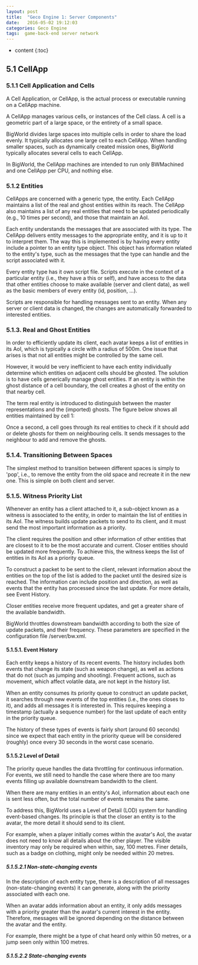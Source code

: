 ```yaml
---
layout: post
title:  "Geco Engine 1: Server Components"
date:   2016-05-02 19:12:03
categories: Geco Engine
tags:  game-back-end server network 
---
```


* content
{:toc}

## 5.1 CellApp
### 5.1.1 Cell Application and Cells
A Cell Application, or CellApp, is the actual process or executable running 
on a CellApp machine.

A CellApp manages various cells, or instances of the Cell class. A cell is a 
geometric part of a large space, or the entirety of a small space.

BigWorld divides large spaces into multiple cells in order to share the load 
evenly. It typically allocates one large cell to each CellApp. When handling 
smaller spaces, such as dynamically created mission ones, BigWorld 
typically allocates several cells to each CellApp.

In BigWorld, the CellApp machines are intended to run only BWMachined 
and one CellApp per CPU, and nothing else.

### 5.1.2 Entities
CellApps are concerned with a generic type, the entity. 
Each CellApp maintains a list of the real and ghost entities within its reach.
The CellApp also maintains a list of any real entities that need to be updated 
periodically (e.g., 10 times per second), and those that maintain an AoI.

Each entity understands the messages that are associated with its type. 
The CellApp delivers entity messages to the appropriate entity, and it is up
to it to interpret them. The way this is implemented is by having every 
entity include a pointer to an entity type object. This object has information 
related to the entity's type, such as the messages that the type can handle
and the script associated with it.

Every entity type has it own script file. Scripts execute in the context of 
a particular entity (i.e., they have a this or self), and have access to the 
data that other entities choose to make available (server and client data), 
as well as the basic members of every entity (id, position, …).

Scripts are responsible for handling messages sent to an entity.
When any server or client data is changed, the changes are automatically 
forwarded to interested entities.

### 5.1.3. Real and Ghost Entities
In order to efficiently update its client, each avatar keeps a list of entities 
in its AoI, which is typically a circle with a radius of 500m. One issue that 
arises is that not all entities might be controlled by the same cell.

However, it would be very inefficient to have each entity individually 
determine which entities on adjacent cells should be ghosted. The solution
is to have cells generically manage ghost entities. If an entity is within the 
ghost distance of a cell boundary, the cell creates a ghost of the entity on
that nearby cell.

The term real entity is introduced to distinguish between the master 
representations and the (imported) ghosts. The figure below shows all 
entities maintained by cell 1:

Once a second, a cell goes through its real entities to check if it should 
add or delete ghosts for them on neighbouring cells. It sends messages 
to the neighbour to add and remove the ghosts.

### 5.1.4. Transitioning Between Spaces
The simplest method to transition between different spaces is simply to 
'pop', i.e., to remove the entity from the old space and recreate it in the 
new one. This is simple on both client and server.

### 5.1.5. Witness Priority List
Whenever an entity has a client attached to it, a sub-object known as a 
witness is associated to the entity, in order to maintain the list of entities in
its AoI. The witness builds update packets to send to its client, and it 
must send the most important information as a priority. 

The client requires the position and other information of other entities that
are closest to it to be the most accurate and current. Closer entities should
be updated more frequently. To achieve this, the witness keeps the list of 
entities in its AoI as a priority queue.

To construct a packet to be sent to the client, relevant information about 
the entities on the top of the list is added to the packet until the desired 
size is reached. The information can include position and direction, as well
as events that the entity has processed since the last update. For more 
details, see Event History.

Closer entities receive more frequent updates, and get a greater share of 
the available bandwidth.

BigWorld throttles downstream bandwidth according to both the size of 
update packets, and their frequency. These parameters are specified in 
the configuration file <res>/server/bw.xml.

#### 5.1.5.1. Event History
Each entity keeps a history of its recent events. The history includes both 
events that change its state (such as weapon change), as well as actions
that do not (such as jumping and shooting). Frequent actions, such as 
movement, which affect volatile data, are not kept in the history list.

When an entity consumes its priority queue to construct an update packet,
it searches through new events of the top entities (i.e., the ones closes to it), 
and adds all messages it is interested in. This requires keeping a timestamp
(actually a sequence number) for the last update of each entity in the 
priority queue.

The history of these types of events is fairly short (around 60 seconds) 
since we expect that each entity in the priority queue will be considered 
(roughly) once every 30 seconds in the worst case scenario.

#### 5.1.5.2 Level of Detail
The priority queue handles the data throttling for continuous information. 
For events, we still need to handle the case where there are too many 
events filling up available downstream bandwidth to the client.

When there are many entities in an entity's AoI, information about each 
one is sent less often, but the total number of events remains the same.

To address this, BigWorld uses a Level of Detail (LOD) system for handling
event-based changes. Its principle is that the closer an entity is to the avatar, 
the more detail it should send to its client. 

For example, when a player initially comes within the avatar's AoI, 
the avatar does not need to know all details about the other player. 
The visible inventory may only be required when within, say, 100 metres. 
Finer details, such as a badge on clothing, might only be needed within 
20 metres.

##### 5.1.5.2.1 Non-state-changing events
In the description of each entity type, there is a description of all 
messages (non-state-changing events) it can generate, along with the 
priority associated with each one.

When an avatar adds information about an entity, it only adds messages 
with a priority greater than the avatar's current interest in the entity. 
Therefore, messages will be ignored depending on the distance between 
the avatar and the entity.

For example, there might be a type of chat heard only within 50 metres, 
or a jump seen only within 100 metres.

##### 5.1.5.2.2 State-changing events





 

 



 

